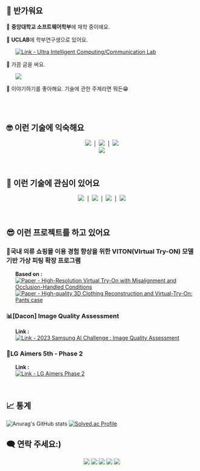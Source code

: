 <!-- Badge Generator : https://michaelcurrin.github.io/badge-generator -->

<!-- 소개 -->
<div align="left">
  <h2>🙂 반가워요</h2>
  <p>🏫 <strong>중앙대학교 소프트웨어학부</strong>에 재학 중이에요. </p>
  <p>🧪 <strong>UCLAB</strong>에 학부연구생으로 있어요.<br>
    <ul><a href="https://uclab.re.kr/">
      <img src="https://img.shields.io/badge/Link-Ultra_Intelligent_Computing%2FCommunication_Lab-informational" alt="Link - Ultra Intelligent Computing/Communication Lab">
    </a>
    </ul>
  </p>
  <p>🌱 가끔 글을 써요. <br>
    <ul>
      <a href="https://velog.io/@sanghyunna"><img src="https://velog-readme-stats.vercel.app/api/badge?name=sanghyunna"/></a>
    </ul>
  </p>
  <p>💬 이야기하기를 좋아해요. 기술에 관한 주제라면 뭐든😁</p>
</div>
<br><br>

<!-- 스택 -->
<h2>🤓 이런 기술에 익숙해요</h2>
<div align="center">
  <img src="https://skillicons.dev/icons?i=c,cpp" />
  &nbsp;|&nbsp;
  <img src="https://skillicons.dev/icons?i=js,nodejs,express" />
  &nbsp;|&nbsp;
  <img src="https://skillicons.dev/icons?i=py,django" />
  <br>
  <img src="https://skillicons.dev/icons?i=sklearn,git,github,aws,linux,mysql,nginx,postman,raspberrypi" />
</div>
<br><br>

<!-- 기술 관심사 -->
<h2>🤔 이런 기술에 관심이 있어요</h2>
<div align="center">
  <img src="https://skillicons.dev/icons?i=rust,deno" />
  &nbsp;|&nbsp;
  <img src="https://skillicons.dev/icons?i=opencv,tensorflow" />
  &nbsp;|&nbsp;
  <img src="https://skillicons.dev/icons?i=docker,kubernetes" />
  &nbsp;|&nbsp;
  <img src="https://skillicons.dev/icons?i=gcp,redis" />
</div>
<br><br>


<!-- 진행 중인 프로젝트 -->
<h2>😎 이런 프로젝트를 하고 있어요</h2>
<div align="left">
  <h3>👕국내 의류 쇼핑몰 이용 경험 향상을 위한 VITON(VIrtual Try-ON) 모델 기반 가상 피팅 확장 프로그램</h3>
  <p><ul><strong>Based on :</strong><br>
    <a href="https://arxiv.org/pdf/2206.14180">
      <img src="https://img.shields.io/badge/Paper-High--Resolution_Virtual_Try--On_with_Misalignment_and_Occlusion--Handled_Conditions-2ea44f" alt="Paper - High-Resolution Virtual Try-On with Misalignment and Occlusion-Handled Conditions">
    </a>
    <br>
    <a href="https://ieeexplore.ieee.org/document/9924990">
      <img src="https://img.shields.io/badge/Paper-High--quality_3D_Clothing_Reconstruction_and_Virtual--Try--On%3A_Pants_case-blue" alt="Paper - High-quality 3D Clothing Reconstruction and Virtual-Try-On: Pants case">
    </a>
    </ul>
  </p>
  <h3>📊[Dacon] Image Quality Assessment</h3>
  <p><ul><strong>Link :</strong><br>
    <a href="https://dacon.io/competitions/official/236134/overview/">
      <img src="https://img.shields.io/badge/Link-2023_Samsung_AI_Challenge_%3A_Image_Quality_Assessment-orange" alt="Link - 2023 Samsung AI Challenge : Image Quality Assessment">
    </a>
    </ul>
  </p>
  <h3>🤖LG Aimers 5th - Phase 2</h3>
  <p><ul><strong>Link :</strong><br>
    <a href="https://lgaimers5th.elice.io/explore">
      <img src="https://img.shields.io/badge/Link-LG_Aimers_Phase_2-cd3289" alt="Link - LG Aimers Phase 2">
    </a>
    </ul>
  </p>
</div>
<br>

<!-- 통계 -->
<h2>📈 통계</h2>

![Anurag's GitHub stats](https://github-readme-stats.vercel.app/api?username=sanghyunna&theme=nord)  [![Solved.ac Profile](http://mazassumnida.wtf/api/v2/generate_badge?boj=na_sanghyun)](https://solved.ac/na_sanghyun/)
<br>

<!-- 컨택트 -->
<h2>🗨️ 연락 주세요:)</h2>
<div align="center">
  <p>
    <a href="https://open.kakao.com/me/na_sanghyun"><img src="https://img.shields.io/badge/kakaotalk-ffcd00.svg?style=for-the-badge&logo=kakaotalk&logoColor=000000" /></a>
    <a href="https://www.instagram.com/na__sanghyun/"><img src="https://img.shields.io/badge/Instagram-%23E4405F.svg?style=for-the-badge&logo=Instagram&logoColor=white" /></a>
    <a href="www.linkedin.com/in/sanghyun-na-69323b172"><img src="https://img.shields.io/badge/linkedin-%230077B5.svg?style=for-the-badge&logo=linkedin&logoColor=white" /></a>
    <a href="https://github.com/sanghyunna"><img src="https://img.shields.io/badge/github-%23121011.svg?style=for-the-badge&logo=github&logoColor=white" /></a>
    <a href="https://www.kaggle.com/nsnghn"><img src="https://img.shields.io/badge/Kaggle-035a7d?style=for-the-badge&logo=kaggle&logoColor=white" /></a>
  </p>
</div>
